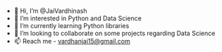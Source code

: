 - 👋 Hi, I’m @JaiVardhinash
- 👀 I’m interested in Python and Data Science
- 🌱 I’m currently learning Python libraries
- 💞️ I’m looking to collaborate on some projects regarding Data Science
- 📫 Reach me - vardhanjai15@gmail.com

<!---
JaiVardhinash/JaiVardhinash is a ✨ special ✨ repository because its `README.md` (this file) appears on your GitHub profile.
You can click the Preview link to take a look at your changes.
--->
